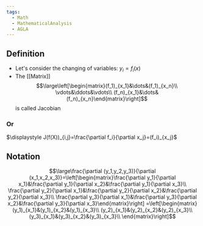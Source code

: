 ```yaml
---
tags:
  - Math
  - MathematicalAnalysis
  - AGLA
---
```

## Definition
- Let's consider the changing of variables: $y_i=f_i(x)$
- The [[Matrix]] $$\large\left[\begin{matrix}(f_1)_{x_1}&\dots&(f_1)_{x_n}\\
\vdots&\ddots&\vdots\\
(f_n)_{x_1}&\dots&(f_n)_{x_n}\end{matrix}\right]$$
is called Jacobian
### Or
$\displaystyle J(f(X))_{i,j}=\frac{\partial f_i}{\partial x_j}=(f_i)_{x_j}$
## Notation
$$\large\frac{\partial (y_1,y_2,y_3)}{\partial (x_1,x_2,x_3)}=\left[\begin{matrix}\frac{\partial y_1}{\partial x_1}&\frac{\partial y_1}{\partial x_2}&\frac{\partial y_1}{\partial x_3}\\
\frac{\partial y_2}{\partial x_1}&\frac{\partial y_2}{\partial x_2}&\frac{\partial y_2}{\partial x_3}\\
\frac{\partial y_3}{\partial x_1}&\frac{\partial y_3}{\partial x_2}&\frac{\partial y_3}{\partial x_3}\end{matrix}\right]
=\left[\begin{matrix}(y_1)_{x_1}&(y_1)_{x_2}&(y_1)_{x_3}\\
(y_2)_{x_1}&(y_2)_{x_2}&(y_2)_{x_3}\\
(y_3)_{x_1}&(y_3)_{x_2}&(y_3)_{x_3}\\
\end{matrix}\right]$$